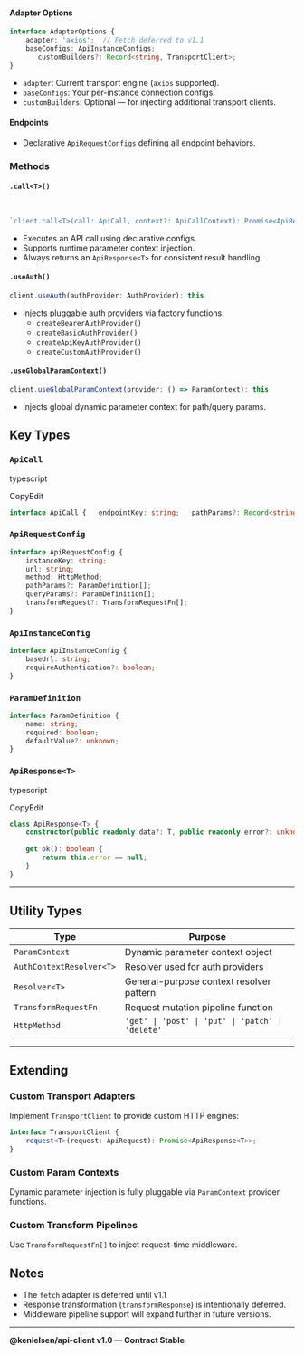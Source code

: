 #### Adapter Options

```typescript
interface AdapterOptions {
	adapter: 'axios';  // Fetch deferred to v1.1
	baseConfigs: ApiInstanceConfigs;
	   customBuilders?: Record<string, TransportClient>;
}
```

- `adapter`: Current transport engine (`axios` supported).
- `baseConfigs`: Your per-instance connection configs.
- `customBuilders`: Optional — for injecting additional transport clients.

#### Endpoints

- Declarative `ApiRequestConfigs` defining all endpoint behaviors.

### Methods

#### `.call<T>()`

```typescript


`client.call<T>(call: ApiCall, context?: ApiCallContext): Promise<ApiResponse<T>>`
```

- Executes an API call using declarative configs.
- Supports runtime parameter context injection.
- Always returns an `ApiResponse<T>` for consistent result handling.

#### `.useAuth()`

```typescript
client.useAuth(authProvider: AuthProvider): this
```

- Injects pluggable auth providers via factory functions:
    - `createBearerAuthProvider()`
    - `createBasicAuthProvider()`
    - `createApiKeyAuthProvider()`
    - `createCustomAuthProvider()`

#### `.useGlobalParamContext()`

```typescript
client.useGlobalParamContext(provider: () => ParamContext): this
```

- Injects global dynamic parameter context for path/query params.

## Key Types

### `ApiCall`

typescript

CopyEdit

```typescript
interface ApiCall {   endpointKey: string;   pathParams?: Record<string, unknown>;   queryParams?: Record<string, unknown>;   body?: unknown; }
```

### `ApiRequestConfig`

```typescript
interface ApiRequestConfig {
	instanceKey: string;
	url: string;
	method: HttpMethod;
	pathParams?: ParamDefinition[];
	queryParams?: ParamDefinition[];
	transformRequest?: TransformRequestFn[];
}
```

### `ApiInstanceConfig`

```typescript
interface ApiInstanceConfig {
	baseUrl: string;
	requireAuthentication?: boolean;
}
```

### `ParamDefinition`

```typescript
interface ParamDefinition {
	name: string;
	required: boolean;
	defaultValue?: unknown;
}
```

### `ApiResponse<T>`

typescript

CopyEdit
```typescript
class ApiResponse<T> {
	constructor(public readonly data?: T, public readonly error?: unknown) {}
	
	get ok(): boolean {
		return this.error == null;
	} 
}
```
---

## Utility Types

| Type                     | Purpose                                           |
| ------------------------ | ------------------------------------------------- |
| `ParamContext`           | Dynamic parameter context object                  |
| `AuthContextResolver<T>` | Resolver used for auth providers                  |
| `Resolver<T>`            | General-purpose context resolver pattern          |
| `TransformRequestFn`     | Request mutation pipeline function                |
| `HttpMethod`             | `'get' \| 'post' \| 'put' \| 'patch' \| 'delete'` |

---

## Extending

### Custom Transport Adapters

Implement `TransportClient` to provide custom HTTP engines:

```typescript
interface TransportClient {
	request<T>(request: ApiRequest): Promise<ApiResponse<T>>;
}
```

### Custom Param Contexts

Dynamic parameter injection is fully pluggable via `ParamContext` provider functions.

### Custom Transform Pipelines

Use `TransformRequestFn[]` to inject request-time middleware.

## Notes

- The `fetch` adapter is deferred until v1.1
- Response transformation (`transformResponse`) is intentionally deferred.    
- Middleware pipeline support will expand further in future versions.

---

**@kenielsen/api-client v1.0 — Contract Stable**